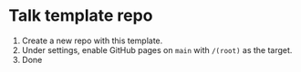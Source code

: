 # Talk template repo

1. Create a new repo with this template.
2. Under settings, enable GitHub pages on `main` with `/(root)` as the target.
3. Done